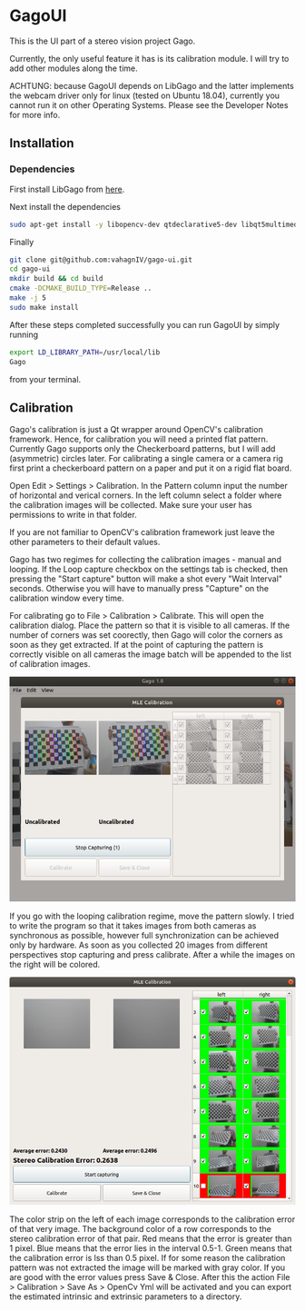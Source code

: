 # GagoUI

This is the UI part of a stereo vision project Gago.

Currently, the only useful feature it has is its calibration module. I will try to add other modules along the time.

ACHTUNG: because GagoUI depends on LibGago and the latter implements the webcam driver only for linux (tested on Ubuntu 18.04), currently you cannot run it on other Operating Systems.
Please see the Developer Notes for more info.

## Installation 

### Dependencies

First install LibGago from [here](https://github.com/vahagnIV/libgago).

Next install the dependencies

```bash
sudo apt-get install -y libopencv-dev qtdeclarative5-dev libqt5multimedia5-plugins
```

Finally 


```bash
git clone git@github.com:vahagnIV/gago-ui.git
cd gago-ui
mkdir build && cd build
cmake -DCMAKE_BUILD_TYPE=Release ..
make -j 5
sudo make install
```

After these steps completed successfully you can run GagoUI by simply running

```bash
export LD_LIBRARY_PATH=/usr/local/lib
Gago
``` 

from your terminal.

## Calibration

Gago's calibration is just a Qt wrapper around OpenCV's calibration framework. Hence, for calibration you will need a printed flat pattern.
Currently Gago supports only the Checkerboard patterns, but I will add (asymmetric) circles later. For calibrating a single camera or a camera rig first print a checkerboard
pattern on a paper and put it on a rigid flat board. 

Open Edit > Settings > Calibration. In the Pattern column input the number of horizontal and verical corners. In the left column select a folder where the calibration images will be collected. Make sure your user has permissions to write in that folder.

If you are not familiar to OpenCV's calibration framework just leave the other parameters to their default values.

Gago has two regimes for collecting the calibration images  - manual and looping. 
If the Loop capture checkbox on the settings tab is checked, then pressing the "Start capture" button will make a shot every "Wait Interval" seconds. Otherwise you will have to manually press "Capture" on the calibration window every time.


For calibrating go to File > Calibration > Calibrate. This will open the calibration dialog. Place the pattern so that it is visible to all cameras. If the number of corners was set coorectly, then Gago will color the corners as soon as they get extracted. If at the point of capturing the pattern is correctly visible on all cameras the image batch will be appended to the list of calibration images.

<img src="./docs/images/clibration_window.png"/>

If you go with the looping calibration regime, move the pattern slowly. I tried to write the program so that it takes images from both cameras as synchronous as possible, however full synchronization can be achieved only by hardware. As soon as you collected 20 images from different perspectives stop capturing and press calibrate. After a while the images on the right will be colored.

<img src="./docs/images/calibrated.png"/>

The color strip on the left of each image corresponds to the calibration error of that very image. The background color of a row corresponds to the stereo calibration error of that pair. Red means that the error is greater than 1 pixel. Blue means that the error lies in the interval 0.5-1. Green means that the calibration error is lss than 0.5 pixel. If for some reason the calibration pattern was not extracted the image will be marked with gray color. If you are good with the error values press Save & Close. After this the action File > Calibration > Save As > OpenCv Yml will be activated and you can export the estimated intrinsic and extrinsic parameters to a directory.


